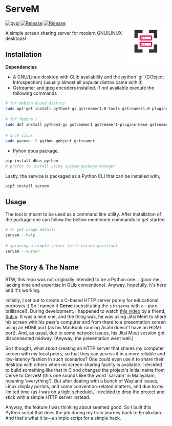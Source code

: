 # ServeM

<img src=".assets/logo.png" width=130 align=right>

[![pypi](https://img.shields.io/pypi/v/servem.svg)](https://pypi.org/project/servem/)
[![Release](https://img.shields.io/github/release/bruttazz/servem.svg)](https://github.com/bruttazz/servem/releases/latest)
[![Release](https://github.com/bruttazz/servem/actions/workflows/release.yml/badge.svg)](https://github.com/bRuttaZz/servem/actions/workflows/release.yml)



A simple screen sharing server for modern GNU/LINUX desktops!

## Installation

**Dependencies**

- A GNU/Linux desktop with GLib availability and the python 'gi' (GObject Introspection) (usually almost all popular distros came with it)
- Gstreamer and jpeg encoders installed. If not available execute the following commands
```sh
# for debian based distros
sudo apt-get install python3-gi gstreamer1.0-tools gstreamer1.0-plugins-base gstreamer1.0-plugins-good

# for fedora / ..
sudo dnf install python3-gi gstreamer1 gstreamer1-plugins-base gstreamer1-plugins-good

# arch linux
sudo pacman -S python-gobject gstreamer
```
- Pyhon dbus package.
```sh
pip install dbus-python
# prefer to install using system package manager
```


Lastly, the service is packaged as a Python CLI that can be installed with,
```sh
pip3 install servem
```


## Usage

The tool is meant to be used as a command line utility. After installation of the package one can follow the bellow mentioned commands to get started
```sh
# to get usage details
servem --help

# spinning a simple server (with cursor position)
servem --cursor
```


## The Story & The Name

BTW, this repo was not originally intended to be a Python one... (poor me, lacking time and expertise in GLib conventions).
Anyway, hopefully, it's here and it's working.

Initially, I set out to create a C-based HTTP server purely for educational purposes :) So I named it **Cerve** (substituting the `s` in `serve` with `c`—pure brilliance!).
During development, I happened to watch [this video](https://laotzu.ftp.acc.umu.se/pub/debian-meetings/2024/DebConf24/debconf24-386-learnings-from-creating-an-input-method-for-gnulinux-from-a-product-perspective.av1.webm)
by a friend, [Subin](https://x.com/subinsiby). It was a nice one, and the thing was, he was using Jitsi Meet to share his screen with his peer's computer and from there to a presentation screen using an HDMI port (as his MacBook running Asahi doesn't have an HDMI port).
And, as usual, due to some network issues, his Jitsi Meet session got disconnected midway. (Anyway, the presentation went well.)

So I thought, what about creating an HTTP server that shares my computer screen with my local peers, so that they can access it in a more reliable and low-latency fashion in such scenarios? One could even use it to share their desktop with others when no screen-sharing facility is available.
I decided to build something like that in C and changed the project's initial name from Cerve to CerveM (this one sounds like the word 'sarvam' in Malayalam, meaning 'everything').
But after dealing with a bunch of Wayland issues, Linux display portals, and some convention-related matters, and due to my limited time (as I was on a tight schedule), I decided to drop the project and stick with a simple HTTP server instead.

Anyway, the feature I was thinking about seemed good. So I built this Python script that does the job during my train journey back to Ernakulam.
And that's what it is—a simple script for a simple hack.
